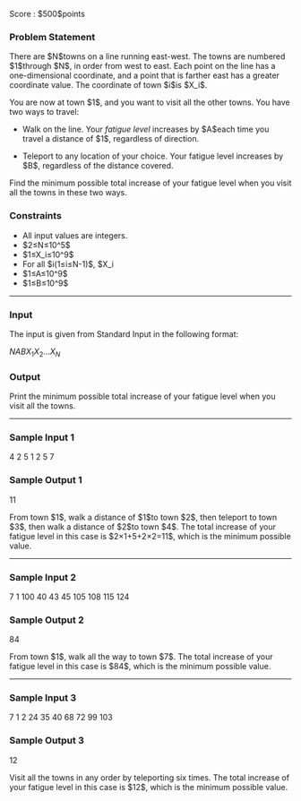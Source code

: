 
<div>

<span>

<span>

<p>
Score : $500$points
</p>

<div>

<section>

### **Problem Statement**

<p>
There are $N$towns on a line running east-west.
The towns are numbered $1$through $N$, in order from west to east.
Each point on the line has a one-dimensional coordinate, and a point that is farther east has a greater coordinate value.
The coordinate of town $i$is $X_i$.
</p>

<p>
You are now at town $1$, and you want to visit all the other towns.
You have two ways to travel:
</p>

<ul>

<li>

<p>
Walk on the line.
Your 
<em>
fatigue level
</em>
increases by $A$each time you travel a distance of $1$, regardless of direction.
</p>

</li>

<li>

<p>
Teleport to any location of your choice.
Your fatigue level increases by $B$, regardless of the distance covered.
</p>

</li>

</ul>

<p>
Find the minimum possible total increase of your fatigue level when you visit all the towns in these two ways.
</p>

</section>

</div>

<div>

<section>

### **Constraints**

<ul>

<li>
All input values are integers.
</li>

<li>
$2≤N≤10^5$
</li>

<li>
$1≤X_i≤10^9$
</li>

<li>
For all $i(1≤i≤N-1)$, $X_i<X_{i+1}$.
</li>

<li>
$1≤A≤10^9$
</li>

<li>
$1≤B≤10^9$
</li>

</ul>

</section>

</div>

---

<div>

<div>

<section>

### **Input**

<p>
The input is given from Standard Input in the following format:
</p>

<div>

$N$$A$$B$$X_1$$X_2$$...$$X_N$
</div>

</section>

</div>

<div>

<section>

### **Output**

<p>
Print the minimum possible total increase of your fatigue level when you visit all the towns.
</p>

</section>

</div>

</div>

---

<div>

<section>

### **Sample Input 1**

<div>

4 2 5
1 2 5 7

</div>

</section>

</div>

<div>

<section>

### **Sample Output 1**

<div>

11

</div>

<p>
From town $1$, walk a distance of $1$to town $2$, then teleport to town $3$, then walk a distance of $2$to town $4$.
The total increase of your fatigue level in this case is $2×1+5+2×2=11$, which is the minimum possible value.
</p>

</section>

</div>

---

<div>

<section>

### **Sample Input 2**

<div>

7 1 100
40 43 45 105 108 115 124

</div>

</section>

</div>

<div>

<section>

### **Sample Output 2**

<div>

84

</div>

<p>
From town $1$, walk all the way to town $7$.
The total increase of your fatigue level in this case is $84$, which is the minimum possible value.
</p>

</section>

</div>

---

<div>

<section>

### **Sample Input 3**

<div>

7 1 2
24 35 40 68 72 99 103

</div>

</section>

</div>

<div>

<section>

### **Sample Output 3**

<div>

12

</div>

<p>
Visit all the towns in any order by teleporting six times.
The total increase of your fatigue level in this case is $12$, which is the minimum possible value.
</p>

</section>

</div>

</span>

</span>

</div>
